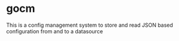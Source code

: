 # gocm
This is a config management system to store and read JSON based configuration from and to a datasource

